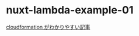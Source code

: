 # nuxt-lambda-example-01

[cloudformation がわかりやすい記事](https://qiita.com/ryurock/items/766154e0afb8fdb629e2)
